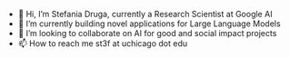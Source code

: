 - 👋 Hi, I’m Stefania Druga, currently a Research Scientist at Google AI
- 🌱 I’m currently building novel applications for Large Language Models 
- 💞️ I’m looking to collaborate on AI for good and social impact projects 
- 📫 How to reach me st3f at uchicago dot edu 

<!---
stefania11/stefania11 is a ✨ special ✨ repository because its `README.md` (this file) appears on your GitHub profile.
You can click the Preview link to take a look at your changes.
--->
